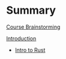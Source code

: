 # Summary

[Course Brainstorming](./brainstorming.md)

[Introduction](./introduction.md)

- [Intro to Rust](./chapter_1.md)


